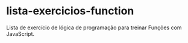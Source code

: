 # lista-exercicios-function
Lista de exercício de lógica de programação para treinar Funções com JavaScript. 
